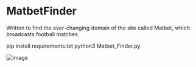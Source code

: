 # MatbetFinder
Written to find the ever-changing domain of the site called Matbet, which broadcasts football matches.

pip install requirements.txt
python3 Matbet_Finder.py

![image](https://user-images.githubusercontent.com/72565272/166251990-8f73a720-5eba-4bcb-8324-554587790131.png)
